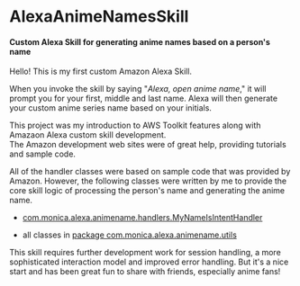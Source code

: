 # AlexaAnimeNamesSkill
#### Custom Alexa Skill for generating anime names based on a person's name ####

Hello!  This is my first custom Amazon Alexa Skill.  

When you invoke the skill by saying "*Alexa, open anime name*," it will prompt you for your first, middle and last name. 
Alexa will then generate your custom anime series name based on your initials.

This project was my introduction to AWS Toolkit features along with Amazaon Alexa custom skill development.  
The Amazon development web sites were of great help, providing tutorials and sample code.

All of the handler classes were based on sample code that was provided by Amazon. 
However, the following classes were written by me to provide the core skill logic of processing the person's name and generating the anime name.

  -  [com.monica.alexa.animename.handlers.MyNameIsIntentHandler](https://github.com/monicara67/AlexaAnimeNamesSkill/blob/master/AlexaAnimeNamesSkill/src/main/java/com/monica/alexa/animename/handlers/MyNameIsIntentHandler.java)

  -  all classes in [package com.monica.alexa.animename.utils](https://github.com/monicara67/AlexaAnimeNamesSkill/tree/master/AlexaAnimeNamesSkill/src/main/java/com/monica/alexa/animename/utils)

This skill requires further development work for session handling, a more sophisticated interaction model and improved error handling.  But it's a nice start and has been great fun to share with friends, especially anime fans!

